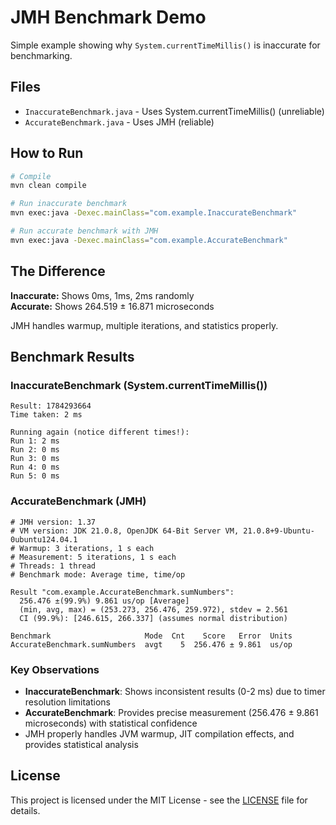 # JMH Benchmark Demo

Simple example showing why `System.currentTimeMillis()` is inaccurate for benchmarking.

## Files

- `InaccurateBenchmark.java` - Uses System.currentTimeMillis() (unreliable)
- `AccurateBenchmark.java` - Uses JMH (reliable)

## How to Run

```bash
# Compile
mvn clean compile

# Run inaccurate benchmark
mvn exec:java -Dexec.mainClass="com.example.InaccurateBenchmark"

# Run accurate benchmark with JMH
mvn exec:java -Dexec.mainClass="com.example.AccurateBenchmark"
```

## The Difference

**Inaccurate:** Shows 0ms, 1ms, 2ms randomly  
**Accurate:** Shows 264.519 ± 16.871 microseconds

JMH handles warmup, multiple iterations, and statistics properly.

## Benchmark Results

### InaccurateBenchmark (System.currentTimeMillis())
```
Result: 1784293664
Time taken: 2 ms

Running again (notice different times!):
Run 1: 2 ms
Run 2: 0 ms
Run 3: 0 ms
Run 4: 0 ms
Run 5: 0 ms
```

### AccurateBenchmark (JMH)
```
# JMH version: 1.37
# VM version: JDK 21.0.8, OpenJDK 64-Bit Server VM, 21.0.8+9-Ubuntu-0ubuntu124.04.1
# Warmup: 3 iterations, 1 s each
# Measurement: 5 iterations, 1 s each
# Threads: 1 thread
# Benchmark mode: Average time, time/op

Result "com.example.AccurateBenchmark.sumNumbers":
  256.476 ±(99.9%) 9.861 us/op [Average]
  (min, avg, max) = (253.273, 256.476, 259.972), stdev = 2.561
  CI (99.9%): [246.615, 266.337] (assumes normal distribution)

Benchmark                     Mode  Cnt    Score   Error  Units
AccurateBenchmark.sumNumbers  avgt    5  256.476 ± 9.861  us/op
```

### Key Observations
- **InaccurateBenchmark**: Shows inconsistent results (0-2 ms) due to timer resolution limitations
- **AccurateBenchmark**: Provides precise measurement (256.476 ± 9.861 microseconds) with statistical confidence
- JMH properly handles JVM warmup, JIT compilation effects, and provides statistical analysis

## License

This project is licensed under the MIT License - see the [LICENSE](LICENSE) file for details.